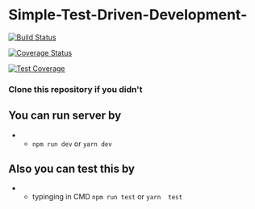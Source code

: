 # Simple-Test-Driven-Development-
[![Build Status](https://api.travis-ci.com/Nkbtemmy/Simple-Test-Driven-Development-.svg?branch=develop)](https://api.travis-ci.com/Nkbtemmy/Simple-Test-Driven-Development)

[![Coverage Status](https://coveralls.io/repos/github/Nkbtemmy/Simple-Test-Driven-Development-/badge.svg?branch=build)](https://coveralls.io/github/Nkbtemmy/Simple-Test-Driven-Development-?branch=build)

[![Test Coverage](https://api.codeclimate.com/v1/badges/ecd50de02a9e5b9864a1/test_coverage)](https://codeclimate.com/github/nkbtemmy/Simple-Test-Driven-Development/test_coverage)
### Clone this repository if you didn't


## You can run server by
- - `npm run dev` or `yarn dev`

## Also you can test this by

- -  typinging in CMD `npm run test` or `yarn  test`
